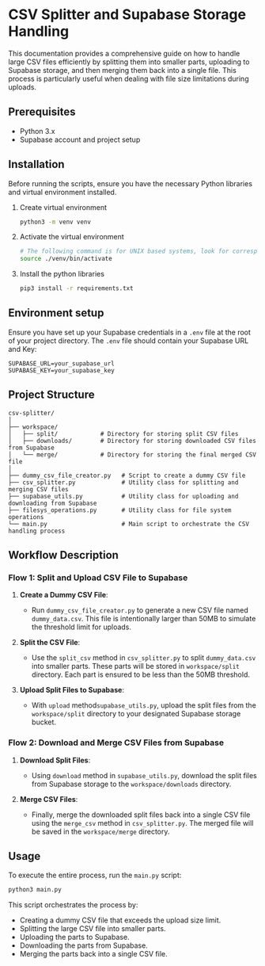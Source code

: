 # CSV Splitter and Supabase Storage Handling

This documentation provides a comprehensive guide on how to handle large CSV files efficiently by splitting them into smaller parts, uploading to Supabase storage, and then merging them back into a single file. This process is particularly useful when dealing with file size limitations during uploads.

## Prerequisites

-   Python 3.x
-   Supabase account and project setup

## Installation

Before running the scripts, ensure you have the necessary Python libraries and virtual environment installed.

1.  Create virtual environment

    ```bash
    python3 -m venv venv
    ```

2.  Activate the virtual environment

    ```bash
    # The following command is for UNIX based systems, look for corresponding command if using Windows
    source ./venv/bin/activate
    ```

3.  Install the python libraries

    ```bash
    pip3 install -r requirements.txt
    ```

## Environment setup

Ensure you have set up your Supabase credentials in a `.env` file at the root of your project directory. The `.env` file should contain your Supabase URL and Key:

```
SUPABASE_URL=your_supabase_url
SUPABASE_KEY=your_supabase_key
```

## Project Structure

```
csv-splitter/
│
├── workspace/
│   ├── split/            # Directory for storing split CSV files
│   ├── downloads/        # Directory for storing downloaded CSV files from Supabase
│   └── merge/            # Directory for storing the final merged CSV file
│
├── dummy_csv_file_creator.py   # Script to create a dummy CSV file
├── csv_splitter.py             # Utility class for splitting and merging CSV files
├── supabase_utils.py           # Utility class for uploading and downloading from Supabase
├── filesys_operations.py       # Utility class for file system operations
└── main.py                     # Main script to orchestrate the CSV handling process
```

## Workflow Description

### Flow 1: Split and Upload CSV File to Supabase

1. **Create a Dummy CSV File**:

    - Run `dummy_csv_file_creator.py` to generate a new CSV file named `dummy_data.csv`. This file is intentionally larger than 50MB to simulate the threshold limit for uploads.

2. **Split the CSV File**:

    - Use the `split_csv` method in `csv_splitter.py` to split `dummy_data.csv` into smaller parts. These parts will be stored in `workspace/split` directory. Each part is ensured to be less than the 50MB threshold.

3. **Upload Split Files to Supabase**:
    - With `upload` method`supabase_utils.py`, upload the split files from the `workspace/split` directory to your designated Supabase storage bucket.

### Flow 2: Download and Merge CSV Files from Supabase

1. **Download Split Files**:

    - Using `download` method in `supabase_utils.py`, download the split files from Supabase storage to the `workspace/downloads` directory.

2. **Merge CSV Files**:
    - Finally, merge the downloaded split files back into a single CSV file using the `merge_csv` method in `csv_splitter.py`. The merged file will be saved in the `workspace/merge` directory.

## Usage

To execute the entire process, run the `main.py` script:

```bash
python3 main.py
```

This script orchestrates the process by:

-   Creating a dummy CSV file that exceeds the upload size limit.
-   Splitting the large CSV file into smaller parts.
-   Uploading the parts to Supabase.
-   Downloading the parts from Supabase.
-   Merging the parts back into a single CSV file.
